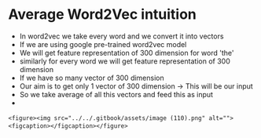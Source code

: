 # Average Word2Vec intuition

* &#x20;In word2vec we take every word and we convert it into vectors
* If we are using google pre-trained word2vec model
* We will get feature representation of 300 dimension for word 'the'
* similarly for every word we will get feature representation of 300 dimension
* If we have so many vector of 300 dimension
* Our aim is to get only 1 vector of 300 dimension -> This will be our input
* So we take average of all this vectors and feed this as input
*

    <figure><img src="../../.gitbook/assets/image (110).png" alt=""><figcaption></figcaption></figure>
